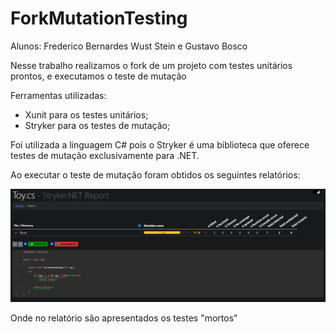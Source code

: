 # ForkMutationTesting

<p>Alunos: Frederico Bernardes Wust Stein e Gustavo Bosco</p>

<p>Nesse trabalho realizamos o fork de um projeto com testes unitários prontos, e executamos o teste de mutação</p>
<p>Ferramentas utilizadas:</p>

- Xunit para os testes unitários;
- Stryker para os testes de mutação;

<p>Foi utilizada a linguagem C# pois o Stryker é uma biblioteca que oferece testes de mutação exclusivamente para .NET.</p>
<p>Ao executar o teste de mutação foram obtidos os seguintes relatórios:</p>

<p align="center"><img src="img/img1.png"></p>

<p>Onde no relatório são apresentados os testes "mortos"</p>

